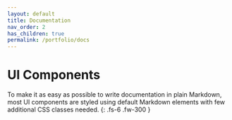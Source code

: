 ```yaml
---
layout: default
title: Documentation
nav_order: 2
has_children: true
permalink: /portfolio/docs
---
```


# UI Components

To make it as easy as possible to write documentation in plain Markdown, most UI components are styled using default Markdown elements with few additional CSS classes needed.
{: .fs-6 .fw-300 }
